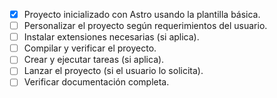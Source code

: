 - [x] Proyecto inicializado con Astro usando la plantilla básica.
- [ ] Personalizar el proyecto según requerimientos del usuario.
- [ ] Instalar extensiones necesarias (si aplica).
- [ ] Compilar y verificar el proyecto.
- [ ] Crear y ejecutar tareas (si aplica).
- [ ] Lanzar el proyecto (si el usuario lo solicita).
- [ ] Verificar documentación completa.
